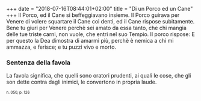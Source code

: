 +++
date = "2018-07-16T08:44:01+02:00"
title = "Di un Porco ed un Cane"
+++
Il Porco, ed il Cane si beffeggiavano insieme. Il Porco guirava per Venere di
volere squartare il Cane coi denti, ed il Cane rispose subitamente. Bene tu
giuri per Venere perchè sei amato da essa tanto, che chi  mangia delle tue
triste carni, non vuole, che entri nel suo Tempio. Il porco rispose: E per
questo la Dea dimostra di amarmi più, perchè è nemica a chi mi ammazza,
e ferisce; e tu puzzi vivo e morto.

### Sentenza della favola
La favola significa, che quelli sono oratori prudenti, ai quali le cose, che
gli son dette contra dagli inimici, le convertono in propria laude.

<sub><sub>n. 050, p. 126<sub><sub>
